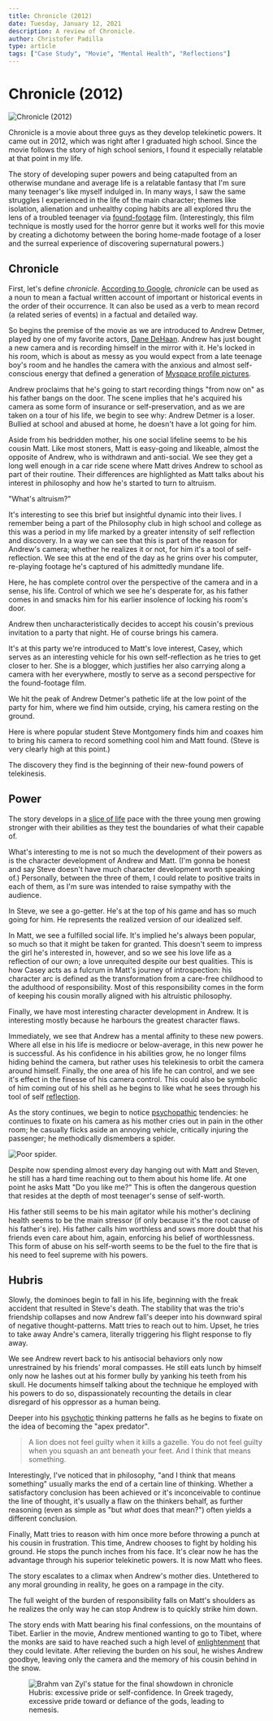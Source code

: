 ```yaml
---
title: Chronicle (2012)
date: Tuesday, January 12, 2021
description: A review of Chronicle.
author: Christofer Padilla
type: article
tags: ["Case Study", "Movie", "Mental Health", "Reflections"]
---
```


# Chronicle (2012)

![Chronicle (2012)](/images/chronicle.jpeg)

Chronicle is a movie about three guys as they develop telekinetic powers. It came out in 2012, which was right after I graduated high school. Since the movie follows the story of high school seniors, I found it especially relatable at that point in my life.

The story of developing super powers and being catapulted from an otherwise mundane and average life is a relatable fantasy that I'm sure many teenager's like myself indulged in. In many ways, I saw the same struggles I experienced in the life of the main character; themes like isolation, alienation and unhealthy coping habits are all explored thru the lens of a troubled teenager via [found-footage](https://en.wikipedia.org/wiki/Found_footage_(film_technique)) film. (Interestingly, this film technique is mostly used for the horror genre but it works well for this movie by creating a dichotomy between the boring home-made footage of a loser and the surreal experience of discovering supernatural powers.)

## Chronicle

First, let's define *chronicle*. [According to Google](https://www.google.com/search?q=define+chronicle), *chronicle* can be used as a noun to mean a factual written account of important or historical events in the order of their occurrence. It can also be used as a verb to mean record (a related series of events) in a factual and detailed way.

So begins the premise of the movie as we are introduced to Andrew Detmer, played by one of my favorite actors, [Dane DeHaan](https://www.imdb.com/name/nm2851530/). Andrew has just bought a new camera and is recording himself in the mirror with it. He's locked in his room, which is about as messy as you would expect from a late teenage boy's room and he handles the camera with the anxious and almost self-conscious energy that defined a generation of [Myspace profile pictures](https://firstmonday.org/ojs/index.php/fm/article/view/2539/2242).

Andrew proclaims that he's going to start recording things "from now on" as his father bangs on the door. The scene implies that he's acquired his camera as some form of insurance or self-preservation, and as we are taken on a tour of his life, we begin to see why: Andrew Detmer is a loser. Bullied at school and abused at home, he doesn't have a lot going for him.

Aside from his bedridden mother, his one social lifeline seems to be his cousin Matt. Like most stoners, Matt is easy-going and likeable, almost the opposite of Andrew, who is withdrawn and anti-social. We see they get a long well enough in a car ride scene where Matt drives Andrew to school as part of their routine. Their differences are highlighted as Matt talks about his interest in philosophy and how he's started to turn to altruism.

"What's altruism?"

It's interesting to see this brief but insightful dynamic into their lives. I remember being a part of the Philosophy club in high school and college as this was a period in my life marked by a greater intensity of self reflection and discovery. In a way we can see that this is part of the reason for Andrew's camera; whether he realizes it or not, for him it's a tool of self-reflection. We see this at the end of the day as he grins over his computer, re-playing footage he's captured of his admittedly mundane life.

Here, he has complete control over the perspective of the camera and in a sense, his life. Control of which we see he's desperate for, as his father comes in and smacks him for his earlier insolence of locking his room's door.

Andrew then uncharacteristically decides to accept his cousin's previous invitation to a party that night. He of course brings his camera.

It's at this party we're introduced to Matt's love interest, Casey, which serves as an interesting vehicle for his own self-reflection as he tries to get closer to her. She is a blogger, which justifies her also carrying along a camera with her everywhere, mostly to serve as a second perspective for the found-footage film.

We hit the peak of Andrew Detmer's pathetic life at the low point of the party for him, where we find him outside, crying, his camera resting on the ground.

Here is where popular student Steve Montgomery finds him and coaxes him to bring his camera to record something cool him and Matt found. (Steve is very clearly high at this point.)

The discovery they find is the beginning of their new-found powers of telekinesis.

## Power

The story develops in a [slice of life](https://en.wikipedia.org/wiki/Slice_of_life) pace with the three young men growing stronger with their abilities as they test the boundaries of what their capable of.

What's interesting to me is not so much the development of their powers as is the character development of Andrew and Matt. (I'm gonna be honest and say Steve doesn't have much character development worth speaking of.) Personally, between the three of them, I could relate to positive traits in each of them, as I'm sure was intended to raise sympathy with the audience.

In Steve, we see a go-getter. He's at the top of his game and has so much going for him. He represents the realized version of our idealized self.

In Matt, we see a fulfilled social life. It's implied he's always been popular, so much so that it might be taken for granted. This doesn't seem to impress the girl he's interested in, however, and so we see his love life as a reflection of our own; a love unrequited despite our best qualities. This is how Casey acts as a fulcrum in Matt's journey of introspection: his character arc is defined as the transformation from a care-free childhood to the adulthood of responsibility. Most of this responsibility comes in the form of keeping his cousin morally aligned with his altruistic philosophy.

Finally, we have most interesting character development in Andrew. It is interesting mostly because he harbours the greatest character flaws.

Immediately, we see that Andrew has a mental affinity to these new powers. Where all else in his life is mediocre or below-average, in this new power he is successful. As his confidence in his abilities grow, he no longer films hiding behind the camera, but rather uses his telekinesis to orbit the camera around himself. Finally, the one area of his life he can control, and we see it's effect in the finesse of his camera control. This could also be symbolic of him coming out of his shell as he begins to like what he sees through his tool of self [reflection](/tags.md#Reflections).

As the story continues, we begin to notice [psychopathic](https://www.webmd.com/mental-health/features/sociopath-psychopath-difference#1) tendencies: he continues to fixate on his camera as his mother cries out in pain in the other room; he casually flicks aside an annoying vehicle, critically injuring the passenger; he methodically dismembers a spider.

![Poor spider.](/images/poorspider.jpg)

Despite now spending almost every day hanging out with Matt and Steven, he still has a hard time reaching out to them about his home life. At one point he asks Matt "Do you like me?" This is often the dangerous question that resides at the depth of most teenager's sense of self-worth.

His father still seems to be his main agitator while his mother's declining health seems to be the main stressor (if only because it's the root cause of his father's ire). His father calls him worthless and sows more doubt that his friends even care about him, again, enforcing his belief of worthlessness. This form of abuse on his self-worth seems to be the fuel to the fire that is his need to feel supreme with his powers.

## Hubris

Slowly, the dominoes begin to fall in his life, beginning with the freak accident that resulted in Steve's death. The stability that was the trio's friendship collapses and now Andrew fall's deeper into his downward spiral of negative thought-patterns. Matt tries to reach out to him. Upset, he tries to take away Andre's camera, literally triggering his flight response to fly away.

We see Andrew revert back to his antisocial behaviors only now unrestrained by his friends' moral compasses. He still eats lunch by himself only now he lashes out at his former bully by yanking his teeth from his skull. He documents himself talking about the technique he employed with his powers to do so, dispassionately recounting the details in clear disregard of his oppressor as a human being.

Deeper into his [psychotic](https://www.google.com/search?q=define+psychosis) thinking patterns he falls as he begins to fixate on the idea of becoming the "apex predator".

> A lion does not feel guilty when it kills a gazelle. You do not feel guilty when you squash an ant beneath your feet. And I think that means something.

Interestingly, I've noticed that in philosophy, "and I think that means something" usually marks the end of a certain line of thinking. Whether a satisfactory conclusion has been achieved or it's inconceivable to continue the line of thought, it's usually a flaw on the thinkers behalf, as further reasoning (even as simple as "but *what* does that mean?") often yields a different conclusion.

Finally, Matt tries to reason with him once more before throwing a punch at his cousin in frustration. This time, Andrew chooses to fight by holding his ground. He stops the punch inches from his face. It's clear now he has the advantage through his superior telekinetic powers. It is now Matt who flees.

The story escalates to a climax when Andrew's mother dies. Untethered to any moral grounding in reality, he goes on a rampage in the city.

The full weight of the burden of responsibility falls on Matt's shoulders as he realizes the only way he can stop Andrew is to quickly strike him down.

The story ends with Matt bearing his final confessions, on the mountains of Tibet. Earlier in the movie, Andrew mentioned wanting to go to Tibet, where the monks are said to have reached such a high level of [enlightenment](./The_Source.md) that they could levitate. After relieving the burden on his soul, he wishes Andrew goodbye, leaving only the camera and the memory of his cousin behind in the snow.

<figure>
  <img
  src="/images/hubris.jpeg"
  alt="Brahm van Zyl's statue for the final showdown in chronicle">
  <figcaption>Hubris: excessive pride or self-confidence. In Greek tragedy, excessive pride toward or defiance of the gods, leading to nemesis.</figcaption>
</figure>

<TagLinks />

<Comments />
